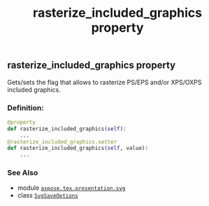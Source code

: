 ﻿---
title: rasterize_included_graphics property
second_title: Aspose.TeX for Python via .NET API References
description: 
type: docs
weight: 40
url: /python-net/aspose.tex.presentation.svg/svgsaveoptions/rasterize_included_graphics/
is_root: false
---

## rasterize_included_graphics property


Gets/sets the flag that allows to rasterize PS/EPS and/or XPS/OXPS included graphics.
### Definition:
```python
@property
def rasterize_included_graphics(self):
    ...
@rasterize_included_graphics.setter
def rasterize_included_graphics(self, value):
    ...
```

### See Also
* module [`aspose.tex.presentation.svg`](../../)
* class [`SvgSaveOptions`](/tex/python-net/aspose.tex.presentation.svg/svgsaveoptions)
